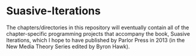 Suasive-Iterations
==================

The chapters/directories in this repository will eventually contain all of the chapter-specific programming projects that accompany the book, Suasive Iterations, which I hope to have published by Parlor Press in 2013 (in the New Media Theory Series edited by Byron Hawk).
